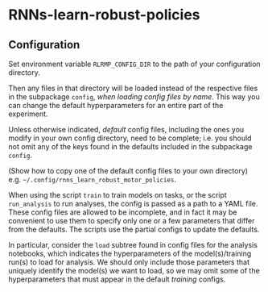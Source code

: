 # RNNs-learn-robust-policies

## Configuration

Set environment variable `RLRMP_CONFIG_DIR` to the path of your configuration directory.

Then any files in that directory will be loaded instead of the respective files in 
the subpackage `config`, *when loading config files by name*. 
This way you can change the default hyperparameters for an entire part of the experiment.

Unless otherwise indicated, *default* config files, including the ones you modify in your own config directory, need to be complete; i.e. you should not omit any of the keys found in the defaults included in the subpackage `config`.

(Show how to copy one of the default config files to your own directory)
e.g. `~/.config/rnns_learn_robust_motor_policies`.

When using the script `train` to train models on tasks, or the script `run_analysis` to run analyses,
the config is passed as a path to a YAML file. 
These config files are allowed to be incomplete, and in fact it may be convenient to use them to specify 
only one or a few parameters that differ from the defaults.
The scripts use the partial configs to update the defaults.

In particular, consider the `load` subtree found in config files for the analysis notebooks,
which indicates the hyperparameters of the model(s)/training run(s) to load for analysis. We should only include those 
parameters that uniquely identify the model(s) we want to load, so we may omit some of the hyperparameters
that must appear in the default *training* configs.